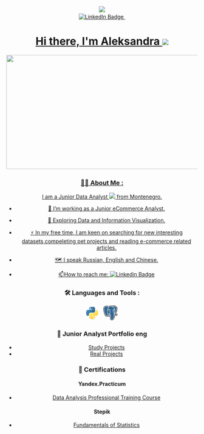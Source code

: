   <div id="header" align="center">
  <img src="https://media.giphy.com/media/RN8FdaB6T1bkkI5n4I/giphy.gif" width="100"/>
</div>

<div id="badges" align="center">
  <a href="https://www.linkedin.com/in/aleksandra-vakhitova-7049b6189/">
    <img src="https://img.shields.io/badge/LinkedIn-blue?style=for-the-badge&logo=linkedin&logoColor=white" alt="LinkedIn Badge"/>

<img src="https://komarev.com/ghpvc/?username=AleksandraVakhitova&style=flat-square&color=blue" alt=""/>

<h1>
  Hi there, I'm Aleksandra
  <img src="https://media.giphy.com/media/hvRJCLFzcasrR4ia7z/giphy.gif" width="30px"/>
</h1>

<div align="center">
  <img src="https://media.giphy.com/media/3oKIPEqDGUULpEU0aQ/giphy.gif" width="600" height="300"/>
</div>

### :woman_technologist: About Me :
I am a Junior Data Analyst <img src="https://media.giphy.com/media/hZE5xoaM0Oxw4xiqH7/giphy.gif" width="30"> from Montenegro.

- :telescope: I’m working as a Junior eCommerce Analyst.

- :seedling: Exploring Data and Information Visualization.

- :zap: In my free time, I am keen on searching for new interesting datasets,compeleting pet projects and reading e-commerce related articles.
- :world_map: I speak Russian, English and Chinese. 

- :mailbox:How to reach me: [![Linkedin Badge](https://img.shields.io/badge/-Aleksandra-blue?style=flat&logo=Linkedin&logoColor=white)](https://www.linkedin.com/in/aleksandra-vakhitova-7049b6189/)

### :hammer_and_wrench: Languages and Tools :
<div>
  <img src="https://github.com/devicons/devicon/blob/master/icons/python/python-original.svg" title="Python" alt="Python" width="40" height="40"/>&nbsp;
  <img src="https://github.com/devicons/devicon/blob/master/icons/postgresql/postgresql-original.svg" title="Postgresql" alt="Postgresql" width="40" height="40"/>&nbsp;

### 📁 Junior Analyst Portfolio eng
- [Study Projects](https://github.com/AleksandraVakhitova/Study-Projects)
- [Real Projects](https://github.com/AleksandraVakhitova/Real-analytics-projects)
### 📜 Certifications
#### Yandex.Practicum
- [Data Analysis Professional Training Course](https://drive.google.com/file/d/1Znyil3AA6zfIxJQ3LPGZawOEHsdAfAvZ/view?usp=sharing)

#### Stepik
- [Fundamentals of Statistics](https://drive.google.com/file/d/1-tASeE3D_wW1bobZNTOFY3tensfcyIHW/view?usp=sharing)

